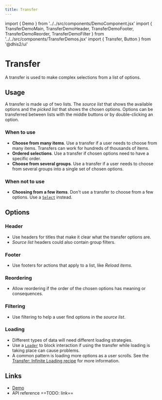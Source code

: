 ```yaml
---
title: Transfer
---
```


import { Demo } from '../../src/components/DemoComponent.jsx'
import { TransferDemoMain, TransferDemoHeader, TransferDemoFooter, TransferDemoReorder, TransferDemoFilter } from '../../src/components/TransferDemos.jsx'
import { Transfer, Button } from '@dhis2/ui'

# Transfer

A transfer is used to make complex selections from a list of options.

<Demo>
    <TransferDemoMain/>
</Demo>

## Usage

A transfer is made up of two lists. The _source list_ that shows the available options and the _picked list_ that shows the chosen options. Options can be transferred between lists with the middle buttons or by double-clicking an option.

### When to use

-   **Choose from many items**. Use a transfer if a user needs to choose from many items. Transfers can work for hundreds of thousands of items.
-   **Ordered selections**. Use a transfer if chosen options need to have a specific order.
-   **Choose from several groups**. Use a transfer if a user needs to choose from several groups into a single set of chosen options.

### When not to use

-   **Choosing from a few items**. Don't use a transfer to choose from a few options. Use a [`Select`](select.md) instead.

## Options

### Header

<Demo>
    <TransferDemoHeader />
</Demo>

-   Use headers for titles that make it clear what the transfer options are.
-   _Source list_ headers could also contain group filters.

### Footer

<Demo>
<TransferDemoFooter/>
</Demo>

-   Use footers for actions that apply to a list, like _Reload items_.

### Reordering

<Demo>
    <TransferDemoReorder />
</Demo>

-   Allow reordering if the order of the chosen options has meaning or consequences.

### Filtering

<Demo>
    <TransferDemoFilter />
</Demo>

-   Use filtering to help a user find options in the _source list_.

### Loading

-   Different types of data will need different loading strategies.
-   Use a [`Loader`](loading.md) to block interaction if using the transfer while loading is taking place can cause problems.
-   A common pattern is loading more options as a user scrolls. See the [Transfer: Infinite Loading recipe](../recipes/transfer-infinite-loading-all-options-selected.md) for more information.

## Links

-   [Demo](https://ui.dhis2.nu/demo/?path=/story/forms-transfer--multiple)
-   API reference ==TODO: link==
